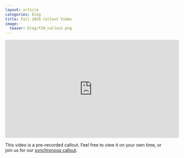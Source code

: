 ```yaml
---
layout: article
categories: blog
title: Fall 2020 Callout Video
image:
  teaser: blog/f20_callout.png
---
```

<iframe width="560" height="315" src="https://www.youtube-nocookie.com/embed/BWQr29QkcIA" frameborder="0" allow="accelerometer; autoplay; encrypted-media; gyroscope; picture-in-picture" allowfullscreen></iframe>

This video is a pre-recorded callout. Feel free to view it on your own time, or join us for our [synchronous callout]({{site.url}}/blog/f20_callout_information/).
